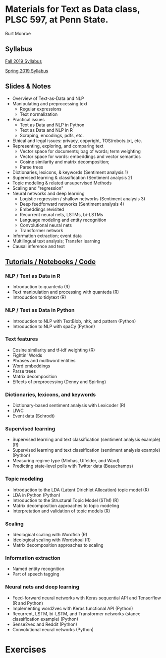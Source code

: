 # Materials for Text as Data class, PLSC 597, at Penn State.

Burt Monroe

## Syllabus

[Fall 2019 Syllabus](https://burtmonroe.github.io/TextAsDataCourse/TADASyllabus-Fall2019.pdf)

[Spring 2019 Syllabus](https://burtmonroe.github.io/TextAsDataCourse/TADASyllabus-Spring2019.pdf)

## Slides & Notes
 * Overview of Text-as-Data and NLP
 * Manipulating and preprocessing text
    * Regular expressions
    * Text normalization
 * Practical issues
     * Text as Data and NLP in Python
     * Text as Data and NLP in R
     * Scraping, encodings, pdfs, etc.
 * Ethical and legal issues: privacy, copyright, TOS/robots.txt, etc.
 * Representing, exploring, and comparing text
     * Vector space for documents; bag of words; term weighting
     * Vector space for words: embeddings and vector semantics
     * Cosine similarity and matrix decomposition;
     * Parse trees
 * Dictionaries, lexicons, & keywords (Sentiment analysis 1)
 * Supervised learning & classification (Sentiment analysis 2)
 * Topic modeling & related unsupervised Methods
 * Scaling and "regression"
 * Neural networks and deep learning
     * Logistic regression / shallow networks (Sentiment analysis 3)
     * Deep feedforward networks (Sentiment analysis 4)
     * Embeddings revisited
     * Recurrent neural nets, LSTMs, bi-LSTMs
     * Language modeling and entity recognition
     * Convolutional neural nets
     * Transformer network
 * Information extraction; event data
 * Multilingual text analysis; Transfer learning
 * Causal inference and text
  

## [Tutorials / Notebooks / Code](https://burtmonroe.github.io/TextAsDataCourse/Tutorials)

### NLP / Text as Data in R

 * Introduction to quanteda (R)
 * Text manipulation and processing with quanteda (R)
 * Introduction to tidytext (R)
 
### NLP / Text as Data in Python
  * Introduction to NLP with TextBlob, nltk, and pattern (Python)
  * Introduction to NLP with spaCy (Python)
  
### Text features
  * Cosine similarity and tf-idf weighting (R)
  * Fightin' Words 
  * Phrases and multiword entities
  * Word embeddings
  * Parse trees
  * Matrix decomposition
  * Effects of preprocessing (Denny and Spirling)
  
### Dictionaries, lexicons, and keywords
  * Dictionary-based sentiment analysis with Lexicoder (R)
  * LIWC
  * Event data (Schrodt)
  
### Supervised learning
  * Supervised learning and text classification (sentiment analysis example) (R)
  * Supervised learning and text classification (sentiment analysis example) (Python)
  * Measuring regime type (Minhas, Ulfelder, and Ward)
  * Predicting state-level polls with Twitter data (Beauchamps)
  
### Topic modeling
  * Introduction to the LDA (Latent Dirichlet Allocation) topic model (R)
  * LDA in Python (Python)
  * Introduction to the Structural Topic Model (STM) (R)
  * Matrix decomposition approaches to topic modeling
  * Interpretation and validation of topic models (R)

### Scaling
  * Ideological scaling with Wordfish (R)
  * Ideological scaling with Wordshoal (R)
  * Matrix decomposition approaches to scaling
  
### Information extraction
  * Named entity recognition
  * Part of speech tagging
  
### Neural nets and deep learning
  * Feed-forward neural networks with Keras sequential API and Tensorflow (R and Python)
  * Implementing word2vec with Keras functional API (Python)
  * Recurrent, LSTM, bi-LSTM, and Transformer networks (stance classification example) (Python)
  * Sense2vec and Reddit (Python)
  * Convolutional neural networks (Python)

# Exercises
